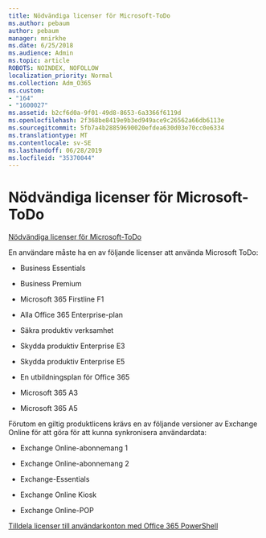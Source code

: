 ```yaml
---
title: Nödvändiga licenser för Microsoft-ToDo
ms.author: pebaum
author: pebaum
manager: mnirkhe
ms.date: 6/25/2018
ms.audience: Admin
ms.topic: article
ROBOTS: NOINDEX, NOFOLLOW
localization_priority: Normal
ms.collection: Adm_O365
ms.custom:
- "164"
- "1600027"
ms.assetid: b2cf6d0a-9f01-49d8-8653-6a3366f6119d
ms.openlocfilehash: 2f368be8419e9b3ed949ace9c26562a66db6113e
ms.sourcegitcommit: 5fb7a4b28859690020efdea630d03e70cc0e6334
ms.translationtype: MT
ms.contentlocale: sv-SE
ms.lasthandoff: 06/28/2019
ms.locfileid: "35370044"
---
```

# <a name="required-licenses-for-microsoft-todo"></a>Nödvändiga licenser för Microsoft-ToDo

[Nödvändiga licenser för Microsoft-ToDo](https://support.office.com/article/381e9d1b-c500-49b5-973e-890fd86528d7.aspx)
  
En användare måste ha en av följande licenser att använda Microsoft ToDo:
  
- Business Essentials

- Business Premium

- Microsoft 365 Firstline F1

- Alla Office 365 Enterprise-plan

- Säkra produktiv verksamhet

- Skydda produktiv Enterprise E3

- Skydda produktiv Enterprise E5

- En utbildningsplan för Office 365

- Microsoft 365 A3

- Microsoft 365 A5

Förutom en giltig produktlicens krävs en av följande versioner av Exchange Online för att göra för att kunna synkronisera användardata:
  
- Exchange Online-abonnemang 1

- Exchange Online-abonnemang 2

- Exchange-Essentials

- Exchange Online Kiosk

- Exchange Online-POP

[Tilldela licenser till användarkonton med Office 365 PowerShell](https://docs.microsoft.com/office365/enterprise/powershell/assign-licenses-to-user-accounts-with-office-365-powershell )
  